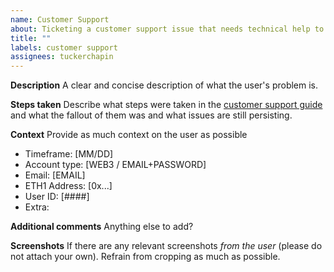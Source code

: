 ```yaml
---
name: Customer Support
about: Ticketing a customer support issue that needs technical help to resolve
title: ""
labels: customer support
assignees: tuckerchapin
---
```


**Description**
A clear and concise description of what the user's problem is.

**Steps taken**
Describe what steps were taken in the [customer support guide](https://github.com/Stakedllc/staked-vue/wiki/Frontend-Customer-Support-Guide) and what the fallout of them was and what issues are still persisting.

**Context**
Provide as much context on the user as possible
- Timeframe: [MM/DD]
- Account type: [WEB3 / EMAIL+PASSWORD]
- Email: [EMAIL]
- ETH1 Address: [0x...]
- User ID: [####]
- Extra:

**Additional comments**
Anything else to add?

**Screenshots**
If there are any relevant screenshots _from the user_ (please do not attach your own). Refrain from cropping as much as possible.
